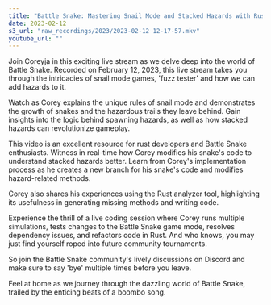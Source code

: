 ```yaml
---
title: "Battle Snake: Mastering Snail Mode and Stacked Hazards with Rust" "
date: 2023-02-12
s3_url: "raw_recordings/2023/2023-02-12 12-17-57.mkv"
youtube_url: ""
---
```


Join Coreyja in this exciting live stream as we delve deep into the world of Battle Snake. Recorded on February 12, 2023, this live stream takes you through the intricacies of snail mode games, 'fuzz tester' and how we can add hazards to it.

Watch as Corey explains the unique rules of snail mode and demonstrates the growth of snakes and the hazardous trails they leave behind. Gain insights into the logic behind spawning hazards, as well as how stacked hazards can revolutionize gameplay.

This video is an excellent resource for rust developers and Battle Snake enthusiasts. Witness in real-time how Corey modifies his snake's code to understand stacked hazards better. Learn from Corey's implementation process as he creates a new branch for his snake's code and modifies hazard-related methods.

Corey also shares his experiences using the Rust analyzer tool, highlighting its usefulness in generating missing methods and writing code.

Experience the thrill of a live coding session where Corey runs multiple simulations, tests changes to the Battle Snake game mode, resolves dependency issues, and refactors code in Rust. And who knows, you may just find yourself roped into future community tournaments.

So join the Battle Snake community's lively discussions on Discord and make sure to say 'bye' multiple times before you leave.

Feel at home as we journey through the dazzling world of Battle Snake, trailed by the enticing beats of a boombo song.
